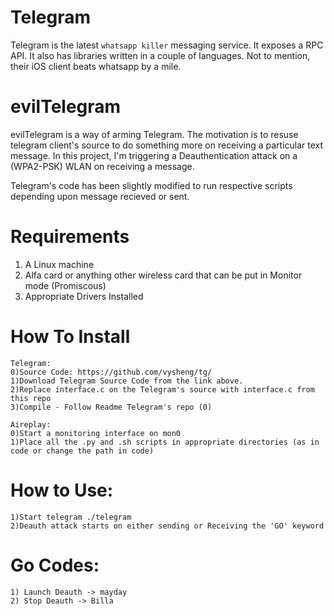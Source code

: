 Telegram
========
Telegram is the latest `whatsapp killer` messaging service. It exposes a RPC
API. It also has libraries written in a couple of languages. Not to mention,
their iOS client beats whatsapp by a mile.

evilTelegram
========

evilTelegram is a way of arming Telegram. The motivation is to resuse telegram client's source to do something more on receiving a particular text message. In this project, I'm triggering a Deauthentication attack on a (WPA2-PSK) WLAN on receiving a message. 

Telegram's code has been slightly modified to run respective scripts depending upon message recieved or sent.

Requirements
============
1) A Linux machine
2) Alfa card or anything other wireless card that can be put in Monitor mode (Promiscous)
3) Appropriate Drivers Installed

How To Install
========
```
Telegram:
0)Source Code: https://github.com/vysheng/tg/
1)Download Telegram Source Code from the link above.
2)Replace interface.c on the Telegram's source with interface.c from this repo
3)Compile - Follow Readme Telegram's repo (0) 
```
```
Aireplay:
0)Start a monitoring interface on mon0
1)Place all the .py and .sh scripts in appropriate directories (as in code or change the path in code)
```
How to Use:
===========
```
1)Start telegram ./telegram
2)Deauth attack starts on either sending or Receiving the 'GO' keyword
```
Go Codes:
==========
```
1) Launch Deauth -> mayday
2) Stop Deauth -> Billa
``` 
